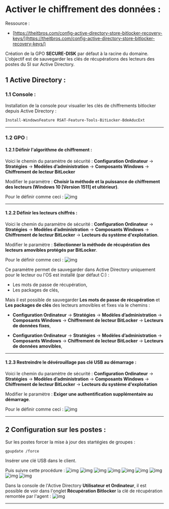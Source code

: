# Activer le chiffrement des données :

Ressource :
 
* [https://theitbros.com/config-active-directory-store-bitlocker-recovery-keys/](https://theitbros.com/config-active-directory-store-bitlocker-recovery-keys/)

Création de la GPO **SECURE-DISK** par défaut à la racine du domaine.
L'objectif est de sauvegarder les clés de récupérations des lecteurs des postes du SI sur Active Directory.

## 1 Active Directory :
### 1.1 Console :
Installation de la console pour visualier les clés de chiffrements bitlocker depuis Active Directory :
````powershell
Install-WindowsFeature RSAT-Feature-Tools-BitLocker-BdeAducExt
````

---

### 1.2 GPO :
#### 1.2.1 Définir l'algorithme de chiffrement :
Voici le chemin du paramètre de sécurité :
**Configuration Ordinateur** -> **Stratégies** -> **Modèles d’administration** -> **Composants Windows** -> **Chiffrement de lecteur BitLocker** 

Modifier le paramètre :
**Choisir la méthode et la puissance de chiffrement des lecteurs (Windows 10 [Version 1511] et ultérieur)**.

Pour le définir comme ceci :
![img](../images/Windows/Bitlocker/GPO-0.png)

---

#### 1.2.2 Définir les lecteurs chiffrés :
Voici le chemin du paramètre de sécurité :
**Configuration Ordinateur** -> **Stratégies** -> **Modèles d’administration** -> **Composants Windows** -> **Chiffrement de lecteur BitLocker** -> **Lecteurs du système d'exploitation**.

Modifier le paramètre :
**Sélectionner la méthode de récupération des lecteurs amovibles protégés par BitLocker**.

Pour le définir comme ceci :
![img](../images/Windows/Bitlocker/GPO-1.png)

Ce paramètre permet de sauvegarder dans Active Directory uniquement pour le lecteur ou l'OS est installé (par défaut C:) :

* Les mots de passe de récupération,
* Les packages de clés,

Mais il est possible de sauvegarder **Les mots de passe de récupération** et **Les packages de clés** des lecteurs amovibles et fixes via le chemins :

* **Configuration Ordinateur** -> **Stratégies** -> **Modèles d’administration** -> **Composants Windows** -> **Chiffrement de lecteur BitLocker** -> **Lecteurs de données fixes**,

* **Configuration Ordinateur** -> **Stratégies** -> **Modèles d’administration** -> **Composants Windows** -> **Chiffrement de lecteur BitLocker** -> **Lecteurs de données amovibles**,

---

#### 1.2.3 Restreindre le dévérouillage pas clé USB au démarrage :
Voici le chemin du paramètre de sécurité :
**Configuration Ordinateur** -> **Stratégies** -> **Modèles d’administration** -> **Composants Windows** -> **Chiffrement de lecteur BitLocker** -> **Lecteurs du système d'exploitation**

Modifier le paramètre :
**Exiger une authentification supplémentaire au démarrage**.

Pour le définir comme ceci :
![img](../images/Windows/Bitlocker/GPO-2.png)

---

## 2 Configuration sur les postes :
Sur les postes forcer la mise à jour des startégies de groupes :
````batch
gpupdate /force
````

Insérer une clé USB dans le client.


Puis suivre cette procédure :
![img](../images/Windows/Bitlocker/bit.png)
![img](../images/Windows/Bitlocker/bit1.png)
![img](../images/Windows/Bitlocker/bit2.png)
![img](../images/Windows/Bitlocker/bit3.png)
![img](../images/Windows/Bitlocker/bit4.png)
![img](../images/Windows/Bitlocker/bit5.png)
![img](../images/Windows/Bitlocker/bit6.png)
![img](../images/Windows/Bitlocker/bit7.png)
![img](../images/Windows/Bitlocker/bit8.png)

Dans la console de l'Active Directory **Utilisateur et Ordinateur**, il est possible de voir dans l'onglet **Récupération Bitlocker** la clé de récupération remontée par l'agent :
![img](../images/Windows/Bitlocker/bit9.png)

---

